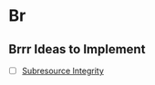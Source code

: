 # Br

## Brrr Ideas to Implement

- [ ] [Subresource Integrity](https://developer.mozilla.org/en-US/docs/Web/Security/Subresource_Integrity)